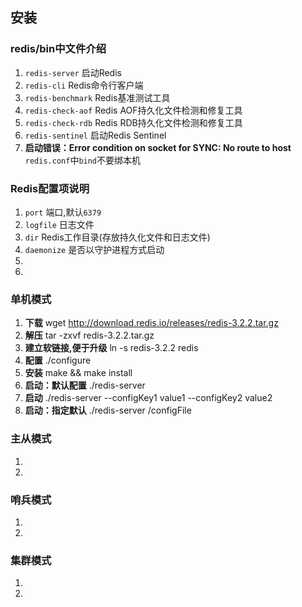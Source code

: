 ## 安装
### redis/bin中文件介绍
1. ``redis-server`` 启动Redis
2. ``redis-cli`` Redis命令行客户端
3. ``redis-benchmark`` Redis基准测试工具
4. ``redis-check-aof`` Redis AOF持久化文件检测和修复工具
5. ``redis-check-rdb`` Redis RDB持久化文件检测和修复工具
6. ``redis-sentinel`` 启动Redis Sentinel
7. **启动错误：Error condition on socket for SYNC: No route to host** ``redis.conf``中``bind``不要绑本机

### Redis配置项说明
1. ``port`` 端口,默认``6379``
2. ``logfile`` 日志文件
3. ``dir`` Redis工作目录(存放持久化文件和日志文件)
4. ``daemonize`` 是否以守护进程方式启动
5. 
6. 

### 单机模式
1. **下载** wget http://download.redis.io/releases/redis-3.2.2.tar.gz
2. **解压** tar -zxvf redis-3.2.2.tar.gz
3. **建立软链接,便于升级** ln -s redis-3.2.2 redis
4. **配置** ./configure
5. **安装** make && make install
6. **启动：默认配置** ./redis-server
7. **启动** ./redis-server --configKey1 value1 --configKey2 value2
8. **启动：指定默认** ./redis-server /configFile

### 主从模式
1. 
2. 

### 哨兵模式
1. 
2. 

### 集群模式
1. 
2.
